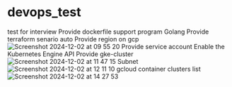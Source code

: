 # devops_test
test for interview
Provide dockerfile support program Golang
Provide terraform senario auto 
Provide region on gcp
![Screenshot 2024-12-02 at 09 55 20](https://github.com/user-attachments/assets/c74645c5-f70b-479d-af67-3ec650711b12)
Provide service account
Enable the Kubernetes Engine API
Provide gke-cluster
![Screenshot 2024-12-02 at 11 47 15](https://github.com/user-attachments/assets/213b20cc-50f1-4063-b1bf-c41876be5a1d)
Subnet
![Screenshot 2024-12-02 at 12 11 10](https://github.com/user-attachments/assets/10c3e5c2-b6a5-41c0-b5bd-7ac6eb862b68)
gcloud container clusters list
![Screenshot 2024-12-02 at 14 27 53](https://github.com/user-attachments/assets/dce00457-b1f2-421a-bd19-adcd8e70f480)

